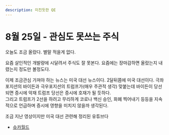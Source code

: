 ```yaml
---
description: 미친듯한 QE
---
```


# 8월 25일 - 관심도 못쓰는 주식

오늘도 조금 올랐다. 별말 적을게 없다.

요즘 살인적인 개발량에 시달려서 주식도 잘 못본다. 요즘에는 장마감하면 올랐는지 내렸는지 정도만 볼정도다.

이제 조금관심 가져야 하는 뉴스는 미국 대선 뉴스이다. 2달뒤쯤에 미국 대선이다. 극좌포지션의 바이든과 극우포지션의 트럼프가\(매우 주관적 생각\) 맞붙는데 바이든이 당선되면 증시에 악재 트럼프 당선은 증시에 호재가 될 듯하다.  
그리고 트럼프가 2선을 하려고 무리하게 코로나 백신 승인, 화폐 찍어내기 등등을 지속적으로 언급하며 증시에 영향을 미치지 않을까 생각된다.

조금 지난 영상이지만 미국 대선 관련해 정리된 유튜브다 

* [슈카월드](https://www.youtube.com/watch?v=EyZxjHe0B8w)      



